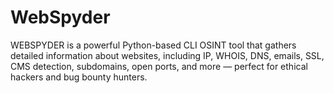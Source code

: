 # WebSpyder
WEBSPYDER is a powerful Python-based CLI OSINT tool that gathers detailed information about websites, including IP, WHOIS, DNS, emails, SSL, CMS detection, subdomains, open ports, and more — perfect for ethical hackers and bug bounty hunters.
